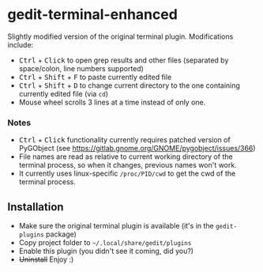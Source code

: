 # gedit-terminal-enhanced

Slightly modified version of the original terminal plugin. Modifications include:
* <kbd>Ctrl</kbd> + <kbd>Click</kbd> to open grep results and other files (separated by space/colon, line numbers supported)
* <kbd>Ctrl</kbd> + <kbd>Shift</kbd> + <kbd>F</kbd> to paste currently edited file
* <kbd>Ctrl</kbd> + <kbd>Shift</kbd> + <kbd>D</kbd> to change current directory to the one containing currently edited file (via `cd`)
* Mouse wheel scrolls 3 lines at a time instead of only one.

### Notes
* <kbd>Ctrl</kbd> + <kbd>Click</kbd> functionality currently requires patched version of PyGObject (see https://gitlab.gnome.org/GNOME/pygobject/issues/366)
* File names are read as relative to current working directory of the terminal process, so when it changes, previous names won't work.
* It currently uses linux-specific `/proc/PID/cwd` to get the cwd of the terminal process.

## Installation
* Make sure the original terminal plugin is available (it's in the `gedit-plugins` package)
* Copy project folder to `~/.local/share/gedit/plugins`
* Enable this plugin (you didn't see it coming, did you?)
* ~~Uninstall~~ Enjoy :)
